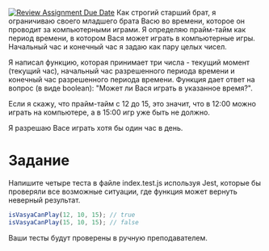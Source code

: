 [![Review Assignment Due Date](https://classroom.github.com/assets/deadline-readme-button-24ddc0f5d75046c5622901739e7c5dd533143b0c8e959d652212380cedb1ea36.svg)](https://classroom.github.com/a/jv2H9kD4)
Как строгий старший брат, я ограничиваю своего младшего брата Васю во времени, которое он проводит за компьютерными играми. Я определяю прайм-тайм как период времени, в котором Вася может играть в компьютерные игры. Начальный час и конечный час я задаю как пару целых чисел.

Я написал функцию, которая принимает три числа - текущий момент (текущий час), начальный час разрешенного периода времени и конечный час разрешенного периода времени. Функция дает ответ на вопрос (в виде boolean): "Может ли Вася играть в указанное время?".

Если я скажу, что прайм-тайм с 12 до 15, это значит, что в 12:00 можно играть на компьютере, а в 15:00 игр уже быть не должно.

Я разрешаю Васе играть хотя бы один час в день.

# Задание

Напишите четыре теста в файле index.test.js используя Jest, которые бы проверяли все возможные ситуации, где функция может вернуть неверный результат.

``` javascript
isVasyaCanPlay(12, 10, 15); // true
isVasyaCanPlay(15, 10, 15); // false
```

Ваши тесты будут проверены в ручную преподавателем.
